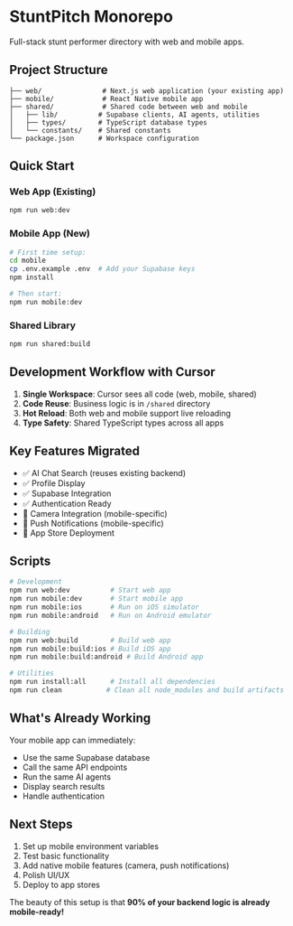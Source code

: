 # StuntPitch Monorepo

Full-stack stunt performer directory with web and mobile apps.

## Project Structure

```
├── web/               # Next.js web application (your existing app)
├── mobile/            # React Native mobile app
├── shared/            # Shared code between web and mobile
│   ├── lib/          # Supabase clients, AI agents, utilities
│   ├── types/        # TypeScript database types
│   └── constants/    # Shared constants
└── package.json      # Workspace configuration
```

## Quick Start

### Web App (Existing)
```bash
npm run web:dev
```

### Mobile App (New)
```bash
# First time setup:
cd mobile
cp .env.example .env  # Add your Supabase keys
npm install

# Then start:
npm run mobile:dev
```

### Shared Library
```bash
npm run shared:build
```

## Development Workflow with Cursor

1. **Single Workspace**: Cursor sees all code (web, mobile, shared)
2. **Code Reuse**: Business logic is in `/shared` directory
3. **Hot Reload**: Both web and mobile support live reloading
4. **Type Safety**: Shared TypeScript types across all apps

## Key Features Migrated

- ✅ AI Chat Search (reuses existing backend)
- ✅ Profile Display
- ✅ Supabase Integration
- ✅ Authentication Ready
- 🔄 Camera Integration (mobile-specific)
- 🔄 Push Notifications (mobile-specific)
- 🔄 App Store Deployment

## Scripts

```bash
# Development
npm run web:dev          # Start web app
npm run mobile:dev       # Start mobile app
npm run mobile:ios       # Run on iOS simulator
npm run mobile:android   # Run on Android emulator

# Building
npm run web:build        # Build web app
npm run mobile:build:ios # Build iOS app
npm run mobile:build:android # Build Android app

# Utilities
npm run install:all      # Install all dependencies
npm run clean           # Clean all node_modules and build artifacts
```

## What's Already Working

Your mobile app can immediately:
- Use the same Supabase database
- Call the same API endpoints
- Run the same AI agents
- Display search results
- Handle authentication

## Next Steps

1. Set up mobile environment variables
2. Test basic functionality
3. Add native mobile features (camera, push notifications)
4. Polish UI/UX
5. Deploy to app stores

The beauty of this setup is that **90% of your backend logic is already mobile-ready!**

